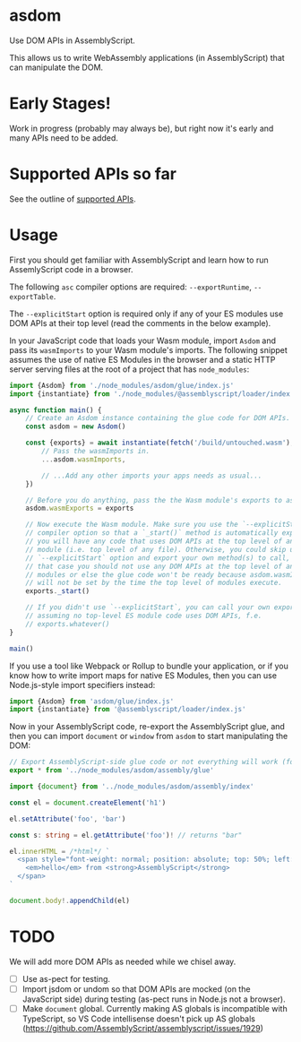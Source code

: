 # asdom

Use DOM APIs in AssemblyScript.

This allows us to write WebAssembly applications (in AssemblyScript) that can
manipulate the DOM.

# Early Stages!

Work in progress (probably may always be), but right now it's early and many APIs need to be added.

# Supported APIs so far

See the outline of [supported APIs](./supported-APIs.md).

# Usage

First you should get familiar with AssemblyScript and learn how to run
AssemlyScript code in a browser.

The following `asc` compiler options are required: `--exportRuntime`,
`--exportTable`.

The `--explicitStart` option is required only if any of your ES modules use DOM
APIs at their top level (read the comments in the below example).

In your JavaScript code that loads your Wasm module, import `Asdom` and pass
its `wasmImports` to your Wasm module's imports. The following snippet assumes
the use of native ES Modules in the browser and a static HTTP server serving
files at the root of a project that has `node_modules`:

```js
import {Asdom} from './node_modules/asdom/glue/index.js'
import {instantiate} from './node_modules/@assemblyscript/loader/index.js'

async function main() {
	// Create an Asdom instance containing the glue code for DOM APIs.
	const asdom = new Asdom()

	const {exports} = await instantiate(fetch('/build/untouched.wasm'), {
		// Pass the wasmImports in.
		...asdom.wasmImports,

		// ...Add any other imports your apps needs as usual...
	})

	// Before you do anything, pass the the Wasm module's exports to asdom.
	asdom.wasmExports = exports

	// Now execute the Wasm module. Make sure you use the `--explicitStart`
	// compiler option so that a `_start()` method is automatically exported if
	// you will have any code that uses DOM APIs at the top level of any ES
	// module (i.e. top level of any file). Otherwise, you could skip using the
	// `--explicitStart` option and export your own method(s) to call, but in
	// that case you should not use any DOM APIs at the top level of any
	// modules or else the glue code won't be ready because asdom.wasmImports
	// will not be set by the time the top level of modules execute.
	exports._start()

	// If you didn't use `--explicitStart`, you can call your own export instead,
	// assuming no top-level ES module code uses DOM APIs, f.e.
	// exports.whatever()
}

main()
```

If you use a tool like Webpack or Rollup to bundle your application, or if you
know how to write import maps for native ES Modules, then you can use
Node.js-style import specifiers instead:

```js
import {Asdom} from 'asdom/glue/index.js'
import {instantiate} from '@assemblyscript/loader/index.js'
```

Now in your AssemblyScript code, re-export the AssemblyScript glue, and then
you can import `document` or `window` from `asdom` to start manipulating the
DOM:

```ts
// Export AssemblyScript-side glue code or not everything will work (for example the customElements API).
export * from '../node_modules/asdom/assembly/glue'

import {document} from '../node_modules/asdom/assembly/index'

const el = document.createElement('h1')

el.setAttribute('foo', 'bar')

const s: string = el.getAttribute('foo')! // returns "bar"

el.innerHTML = /*html*/ `
  <span style="font-weight: normal; position: absolute; top: 50%; left: 50%; transform: translate(-50%, -50%)">
    <em>hello</em> from <strong>AssemblyScript</strong>
  </span>
`

document.body!.appendChild(el)
```

# TODO

We will add more DOM APIs as needed while we chisel away.

- [ ] Use as-pect for testing.
- [ ] Import jsdom or undom so that DOM APIs are mocked (on the JavaScript side) during testing (as-pect runs in Node.js not a browser).
- [ ] Make `document` global. Currently making AS globals is incompatible with TypeScript, so VS Code intellisense doesn't pick up AS globals (https://github.com/AssemblyScript/assemblyscript/issues/1929)
